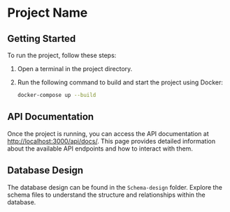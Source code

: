# Project Name

## Getting Started

To run the project, follow these steps:

1. Open a terminal in the project directory.

2. Run the following command to build and start the project using Docker:
   ```bash
   docker-compose up --build
   ```

## API Documentation

Once the project is running, you can access the API documentation at [http://localhost:3000/api/docs/](http://localhost:3000/api/docs/). This page provides detailed information about the available API endpoints and how to interact with them.

## Database Design

The database design can be found in the `Schema-design` folder. Explore the schema files to understand the structure and relationships within the database.
